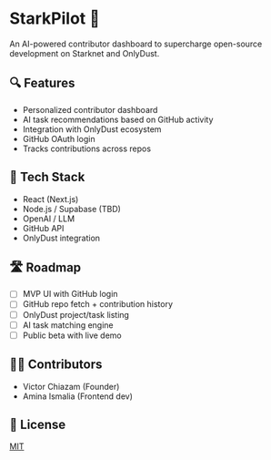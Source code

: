 # StarkPilot 🚀

An AI-powered contributor dashboard to supercharge open-source development on Starknet and OnlyDust.

## 🔍 Features
- Personalized contributor dashboard
- AI task recommendations based on GitHub activity
- Integration with OnlyDust ecosystem
- GitHub OAuth login
- Tracks contributions across repos

## 🧠 Tech Stack
- React (Next.js)
- Node.js / Supabase (TBD)
- OpenAI / LLM
- GitHub API
- OnlyDust integration

## 🛣 Roadmap
- [ ] MVP UI with GitHub login
- [ ] GitHub repo fetch + contribution history
- [ ] OnlyDust project/task listing
- [ ] AI task matching engine
- [ ] Public beta with live demo

## 👨‍💻 Contributors
- Victor Chiazam (Founder)
- Amina Ismalia (Frontend dev)

## 📄 License
[MIT](./LICENSE)
